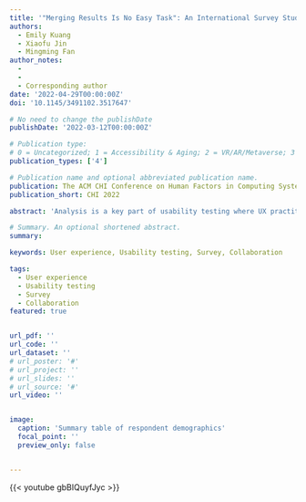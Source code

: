 ```yaml
---
title: '"Merging Results Is No Easy Task": An International Survey Study of Collaborative Data Analysis Practices Among UX Practitioners'
authors:
  - Emily Kuang
  - Xiaofu Jin
  - Mingming Fan
author_notes:
  - 
  - 
  - Corresponding author
date: '2022-04-29T00:00:00Z'
doi: '10.1145/3491102.3517647'

# No need to change the publishDate 
publishDate: '2022-03-12T00:00:00Z'

# Publication type: 
# 0 = Uncategorized; 1 = Accessibility & Aging; 2 = VR/AR/Metaverse; 3 = Human-AI Collaboration; 4 = UX Methodology; 5 = Social Computing; 6 = Sensing;  
publication_types: ['4']

# Publication name and optional abbreviated publication name.
publication: The ACM CHI Conference on Human Factors in Computing Systems 2022
publication_short: CHI 2022

abstract: 'Analysis is a key part of usability testing where UX practitioners seek to identify usability problems and generate redesign suggestions. Although previous research reported how analysis was conducted, the findings were typically focused on individual analysis or based on a small number of professionals in specific geographic regions. We conducted an online international survey of 279 UX practitioners on their practices and challenges while collaborating during data analysis. We found that UX practitioners were often under time pressure to conduct analysis and adopted three modes of collaboration: independently analyze different portions of the data and then collaborate, collaboratively analyze the session with little or no independent analysis, and independently analyze the same set of data and then collaborate. Moreover, most encountered challenges related to lack of resources, disagreements with colleagues regarding usability problems, and difficulty merging analysis from multiple practitioners. We discuss design implications to better support collaborative data analysis.'

# Summary. An optional shortened abstract.
summary: 

keywords: User experience, Usability testing, Survey, Collaboration

tags:
  - User experience
  - Usability testing
  - Survey
  - Collaboration
featured: true


url_pdf: ''
url_code: ''
url_dataset: ''
# url_poster: '#'
# url_project: ''
# url_slides: ''
# url_source: '#'
url_video: ''


image:
  caption: 'Summary table of respondent demographics'
  focal_point: ''
  preview_only: false


---
```


<!-- put your youtube/Vimeo video ID here if possible -->
{{< youtube gbBIQuyfJyc >}}



